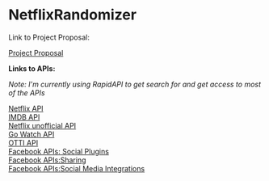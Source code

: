# NetflixRandomizer

Link to Project Proposal:

[Project Proposal](https://docs.google.com/document/d/1wHd4jy7HrYBw1zu-e6qUlC6R9Tqd2w4a/edit)

**Links to APIs:**

*Note: I'm currently using RapidAPI to get search for and get access to most of the APIs*

[Netflix API](https://unogs.com/)<br>
[IMDB API](https://rapidapi.com/amrelrafie/api/movies-tvshows-data-imdb/details)<br>
[Netflix unofficial API](https://rapidapi.com/rasiqueira/api/netflix-unofficial)<br>
[Go Watch API](https://www.gowatch.io/us/about-us)<br>
[OTTI API](https://rapidapi.com/gox-ai-gox-ai-default/api/ott-details/details)<br>
[Facebook APIs: Social Plugins](https://developers.facebook.com/products/social-plugins/)<br>
[Facebook APIs:Sharing](https://developers.facebook.com/products/sharing-to-stories/)<br>
[Facebook APIs:Social Media Integrations](https://developers.facebook.com/products/#filter-id=social-integrations)
